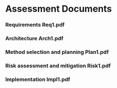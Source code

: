 # Assessment Documents

### Requirements Req1.pdf

### Architecture Arch1.pdf

### Method selection and planning Plan1.pdf

### Risk assessment and mitigation Risk1.pdf

### Implementation Impl1.pdf
